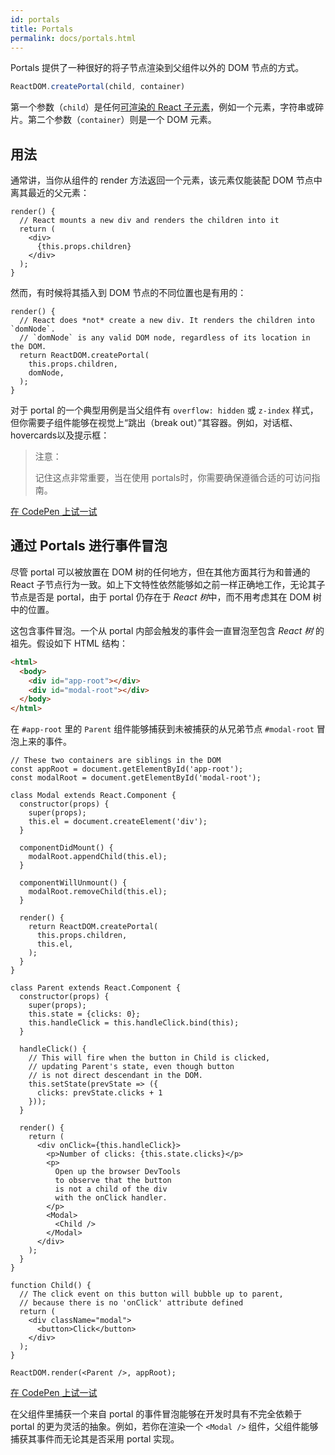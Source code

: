 ```yaml
---
id: portals
title: Portals
permalink: docs/portals.html
---
```


Portals 提供了一种很好的将子节点渲染到父组件以外的 DOM 节点的方式。

```js
ReactDOM.createPortal(child, container)
```

第一个参数（`child`）是任何[可渲染的 React 子元素](/docs/react-component.html#render)，例如一个元素，字符串或碎片。第二个参数（`container`）则是一个 DOM 元素。

## 用法

通常讲，当你从组件的 render 方法返回一个元素，该元素仅能装配 DOM 节点中离其最近的父元素：

```js{4,6}
render() {
  // React mounts a new div and renders the children into it
  return (
    <div>
      {this.props.children}
    </div>
  );
}
```

然而，有时候将其插入到 DOM 节点的不同位置也是有用的：

```js{6}
render() {
  // React does *not* create a new div. It renders the children into `domNode`.
  // `domNode` is any valid DOM node, regardless of its location in the DOM.
  return ReactDOM.createPortal(
    this.props.children,
    domNode,
  );
}
```

对于 portal 的一个典型用例是当父组件有 `overflow: hidden` 或 `z-index` 样式，但你需要子组件能够在视觉上“跳出（break out）”其容器。例如，对话框、hovercards以及提示框：

> 注意：
>
> 记住这点非常重要，当在使用 portals时，你需要确保遵循合适的可访问指南。

[在 CodePen 上试一试](https://codepen.io/gaearon/pen/yzMaBd)

## 通过 Portals 进行事件冒泡

尽管 portal 可以被放置在 DOM 树的任何地方，但在其他方面其行为和普通的 React 子节点行为一致。如上下文特性依然能够如之前一样正确地工作，无论其子节点是否是 portal，由于 portal 仍存在于 *React 树*中，而不用考虑其在 DOM 树中的位置。

这包含事件冒泡。一个从 portal 内部会触发的事件会一直冒泡至包含 *React 树* 的祖先。假设如下 HTML 结构：

```html
<html>
  <body>
    <div id="app-root"></div>
    <div id="modal-root"></div>
  </body>
</html>
```

在 `#app-root` 里的 `Parent` 组件能够捕获到未被捕获的从兄弟节点 `#modal-root` 冒泡上来的事件。

```js{20-23,34-41,45,53-55,62-63,66}
// These two containers are siblings in the DOM
const appRoot = document.getElementById('app-root');
const modalRoot = document.getElementById('modal-root');

class Modal extends React.Component {
  constructor(props) {
    super(props);
    this.el = document.createElement('div');
  }

  componentDidMount() {
    modalRoot.appendChild(this.el);
  }

  componentWillUnmount() {
    modalRoot.removeChild(this.el);
  }

  render() {
    return ReactDOM.createPortal(
      this.props.children,
      this.el,
    );
  }
}

class Parent extends React.Component {
  constructor(props) {
    super(props);
    this.state = {clicks: 0};
    this.handleClick = this.handleClick.bind(this);
  }

  handleClick() {
    // This will fire when the button in Child is clicked,
    // updating Parent's state, even though button
    // is not direct descendant in the DOM.
    this.setState(prevState => ({
      clicks: prevState.clicks + 1
    }));
  }

  render() {
    return (
      <div onClick={this.handleClick}>
        <p>Number of clicks: {this.state.clicks}</p>
        <p>
          Open up the browser DevTools
          to observe that the button
          is not a child of the div
          with the onClick handler.
        </p>
        <Modal>
          <Child />
        </Modal>
      </div>
    );
  }
}

function Child() {
  // The click event on this button will bubble up to parent,
  // because there is no 'onClick' attribute defined
  return (
    <div className="modal">
      <button>Click</button>
    </div>
  );
}

ReactDOM.render(<Parent />, appRoot);
```

[在 CodePen 上试一试](https://codepen.io/gaearon/pen/jGBWpE)

在父组件里捕获一个来自 portal 的事件冒泡能够在开发时具有不完全依赖于 portal 的更为灵活的抽象。例如，若你在渲染一个 `<Modal />` 组件，父组件能够捕获其事件而无论其是否采用 portal 实现。

